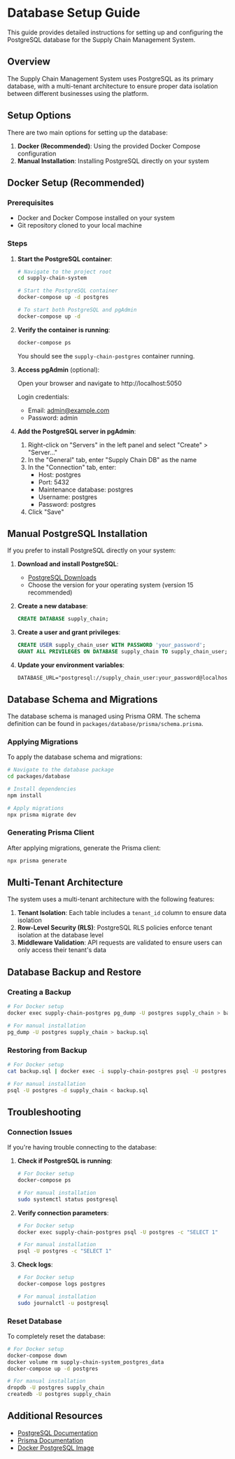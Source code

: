 # Database Setup Guide

This guide provides detailed instructions for setting up and configuring the PostgreSQL database for the Supply Chain Management System.

## Overview

The Supply Chain Management System uses PostgreSQL as its primary database, with a multi-tenant architecture to ensure proper data isolation between different businesses using the platform.

## Setup Options

There are two main options for setting up the database:

1. **Docker (Recommended)**: Using the provided Docker Compose configuration
2. **Manual Installation**: Installing PostgreSQL directly on your system

## Docker Setup (Recommended)

### Prerequisites

- Docker and Docker Compose installed on your system
- Git repository cloned to your local machine

### Steps

1. **Start the PostgreSQL container**:

   ```bash
   # Navigate to the project root
   cd supply-chain-system

   # Start the PostgreSQL container
   docker-compose up -d postgres

   # To start both PostgreSQL and pgAdmin
   docker-compose up -d
   ```

2. **Verify the container is running**:

   ```bash
   docker-compose ps
   ```

   You should see the `supply-chain-postgres` container running.

3. **Access pgAdmin** (optional):

   Open your browser and navigate to http://localhost:5050

   Login credentials:

   - Email: admin@example.com
   - Password: admin

4. **Add the PostgreSQL server in pgAdmin**:

   1. Right-click on "Servers" in the left panel and select "Create" > "Server..."
   2. In the "General" tab, enter "Supply Chain DB" as the name
   3. In the "Connection" tab, enter:
      - Host: postgres
      - Port: 5432
      - Maintenance database: postgres
      - Username: postgres
      - Password: postgres
   4. Click "Save"

## Manual PostgreSQL Installation

If you prefer to install PostgreSQL directly on your system:

1. **Download and install PostgreSQL**:

   - [PostgreSQL Downloads](https://www.postgresql.org/download/)
   - Choose the version for your operating system (version 15 recommended)

2. **Create a new database**:

   ```sql
   CREATE DATABASE supply_chain;
   ```

3. **Create a user and grant privileges**:

   ```sql
   CREATE USER supply_chain_user WITH PASSWORD 'your_password';
   GRANT ALL PRIVILEGES ON DATABASE supply_chain TO supply_chain_user;
   ```

4. **Update your environment variables**:

   ```
   DATABASE_URL="postgresql://supply_chain_user:your_password@localhost:5432/supply_chain"
   ```

## Database Schema and Migrations

The database schema is managed using Prisma ORM. The schema definition can be found in `packages/database/prisma/schema.prisma`.

### Applying Migrations

To apply the database schema and migrations:

```bash
# Navigate to the database package
cd packages/database

# Install dependencies
npm install

# Apply migrations
npx prisma migrate dev
```

### Generating Prisma Client

After applying migrations, generate the Prisma client:

```bash
npx prisma generate
```

## Multi-Tenant Architecture

The system uses a multi-tenant architecture with the following features:

1. **Tenant Isolation**: Each table includes a `tenant_id` column to ensure data isolation
2. **Row-Level Security (RLS)**: PostgreSQL RLS policies enforce tenant isolation at the database level
3. **Middleware Validation**: API requests are validated to ensure users can only access their tenant's data

## Database Backup and Restore

### Creating a Backup

```bash
# For Docker setup
docker exec supply-chain-postgres pg_dump -U postgres supply_chain > backup.sql

# For manual installation
pg_dump -U postgres supply_chain > backup.sql
```

### Restoring from Backup

```bash
# For Docker setup
cat backup.sql | docker exec -i supply-chain-postgres psql -U postgres -d supply_chain

# For manual installation
psql -U postgres -d supply_chain < backup.sql
```

## Troubleshooting

### Connection Issues

If you're having trouble connecting to the database:

1. **Check if PostgreSQL is running**:

   ```bash
   # For Docker setup
   docker-compose ps

   # For manual installation
   sudo systemctl status postgresql
   ```

2. **Verify connection parameters**:

   ```bash
   # For Docker setup
   docker exec supply-chain-postgres psql -U postgres -c "SELECT 1"

   # For manual installation
   psql -U postgres -c "SELECT 1"
   ```

3. **Check logs**:

   ```bash
   # For Docker setup
   docker-compose logs postgres

   # For manual installation
   sudo journalctl -u postgresql
   ```

### Reset Database

To completely reset the database:

```bash
# For Docker setup
docker-compose down
docker volume rm supply-chain-system_postgres_data
docker-compose up -d postgres

# For manual installation
dropdb -U postgres supply_chain
createdb -U postgres supply_chain
```

## Additional Resources

- [PostgreSQL Documentation](https://www.postgresql.org/docs/)
- [Prisma Documentation](https://www.prisma.io/docs/)
- [Docker PostgreSQL Image](https://hub.docker.com/_/postgres)
